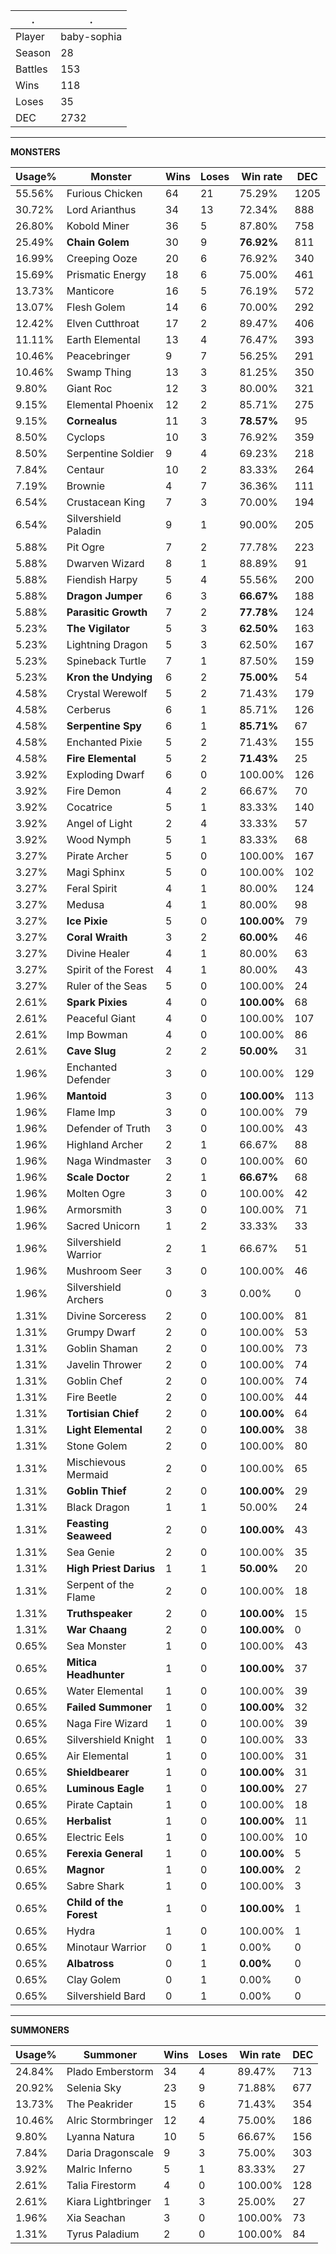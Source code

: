 .|.
|-|-
Player|baby-sophia
Season|28
Battles|153
Wins|118
Loses|35
DEC|2732

---
**MONSTERS**

Usage%|Monster|Wins|Loses|Win rate|DEC|
-|-|-|-|-|-|
55.56%|Furious Chicken|64|21|75.29%|1205|
30.72%|Lord Arianthus|34|13|72.34%|888|
26.80%|Kobold Miner|36|5|87.80%|758|
25.49%|**Chain Golem**|30|9|**76.92%**|811|
16.99%|Creeping Ooze|20|6|76.92%|340|
15.69%|Prismatic Energy|18|6|75.00%|461|
13.73%|Manticore|16|5|76.19%|572|
13.07%|Flesh Golem|14|6|70.00%|292|
12.42%|Elven Cutthroat|17|2|89.47%|406|
11.11%|Earth Elemental|13|4|76.47%|393|
10.46%|Peacebringer|9|7|56.25%|291|
10.46%|Swamp Thing|13|3|81.25%|350|
9.80%|Giant Roc|12|3|80.00%|321|
9.15%|Elemental Phoenix|12|2|85.71%|275|
9.15%|**Cornealus**|11|3|**78.57%**|95|
8.50%|Cyclops|10|3|76.92%|359|
8.50%|Serpentine Soldier|9|4|69.23%|218|
7.84%|Centaur|10|2|83.33%|264|
7.19%|Brownie|4|7|36.36%|111|
6.54%|Crustacean King|7|3|70.00%|194|
6.54%|Silvershield Paladin|9|1|90.00%|205|
5.88%|Pit Ogre|7|2|77.78%|223|
5.88%|Dwarven Wizard|8|1|88.89%|91|
5.88%|Fiendish Harpy|5|4|55.56%|200|
5.88%|**Dragon Jumper**|6|3|**66.67%**|188|
5.88%|**Parasitic Growth**|7|2|**77.78%**|124|
5.23%|**The Vigilator**|5|3|**62.50%**|163|
5.23%|Lightning Dragon|5|3|62.50%|167|
5.23%|Spineback Turtle|7|1|87.50%|159|
5.23%|**Kron the Undying**|6|2|**75.00%**|54|
4.58%|Crystal Werewolf|5|2|71.43%|179|
4.58%|Cerberus|6|1|85.71%|126|
4.58%|**Serpentine Spy**|6|1|**85.71%**|67|
4.58%|Enchanted Pixie|5|2|71.43%|155|
4.58%|**Fire Elemental**|5|2|**71.43%**|25|
3.92%|Exploding Dwarf|6|0|100.00%|126|
3.92%|Fire Demon|4|2|66.67%|70|
3.92%|Cocatrice|5|1|83.33%|140|
3.92%|Angel of Light|2|4|33.33%|57|
3.92%|Wood Nymph|5|1|83.33%|68|
3.27%|Pirate Archer|5|0|100.00%|167|
3.27%|Magi Sphinx|5|0|100.00%|102|
3.27%|Feral Spirit|4|1|80.00%|124|
3.27%|Medusa|4|1|80.00%|98|
3.27%|**Ice Pixie**|5|0|**100.00%**|79|
3.27%|**Coral Wraith**|3|2|**60.00%**|46|
3.27%|Divine Healer|4|1|80.00%|63|
3.27%|Spirit of the Forest|4|1|80.00%|43|
3.27%|Ruler of the Seas|5|0|100.00%|24|
2.61%|**Spark Pixies**|4|0|**100.00%**|68|
2.61%|Peaceful Giant|4|0|100.00%|107|
2.61%|Imp Bowman|4|0|100.00%|86|
2.61%|**Cave Slug**|2|2|**50.00%**|31|
1.96%|Enchanted Defender|3|0|100.00%|129|
1.96%|**Mantoid**|3|0|**100.00%**|113|
1.96%|Flame Imp|3|0|100.00%|79|
1.96%|Defender of Truth|3|0|100.00%|43|
1.96%|Highland Archer|2|1|66.67%|88|
1.96%|Naga Windmaster|3|0|100.00%|60|
1.96%|**Scale Doctor**|2|1|**66.67%**|68|
1.96%|Molten Ogre|3|0|100.00%|42|
1.96%|Armorsmith|3|0|100.00%|71|
1.96%|Sacred Unicorn|1|2|33.33%|33|
1.96%|Silvershield Warrior|2|1|66.67%|51|
1.96%|Mushroom Seer|3|0|100.00%|46|
1.96%|Silvershield Archers|0|3|0.00%|0|
1.31%|Divine Sorceress|2|0|100.00%|81|
1.31%|Grumpy Dwarf|2|0|100.00%|53|
1.31%|Goblin Shaman|2|0|100.00%|73|
1.31%|Javelin Thrower|2|0|100.00%|74|
1.31%|Goblin Chef|2|0|100.00%|74|
1.31%|Fire Beetle|2|0|100.00%|44|
1.31%|**Tortisian Chief**|2|0|**100.00%**|64|
1.31%|**Light Elemental**|2|0|**100.00%**|38|
1.31%|Stone Golem|2|0|100.00%|80|
1.31%|Mischievous Mermaid|2|0|100.00%|65|
1.31%|**Goblin Thief**|2|0|**100.00%**|29|
1.31%|Black Dragon|1|1|50.00%|24|
1.31%|**Feasting Seaweed**|2|0|**100.00%**|43|
1.31%|Sea Genie|2|0|100.00%|35|
1.31%|**High Priest Darius**|1|1|**50.00%**|20|
1.31%|Serpent of the Flame|2|0|100.00%|18|
1.31%|**Truthspeaker**|2|0|**100.00%**|15|
1.31%|**War Chaang**|2|0|**100.00%**|0|
0.65%|Sea Monster|1|0|100.00%|43|
0.65%|**Mitica Headhunter**|1|0|**100.00%**|37|
0.65%|Water Elemental|1|0|100.00%|39|
0.65%|**Failed Summoner**|1|0|**100.00%**|32|
0.65%|Naga Fire Wizard|1|0|100.00%|39|
0.65%|Silvershield Knight|1|0|100.00%|33|
0.65%|Air Elemental|1|0|100.00%|31|
0.65%|**Shieldbearer**|1|0|**100.00%**|31|
0.65%|**Luminous Eagle**|1|0|**100.00%**|27|
0.65%|Pirate Captain|1|0|100.00%|18|
0.65%|**Herbalist**|1|0|**100.00%**|11|
0.65%|Electric Eels|1|0|100.00%|10|
0.65%|**Ferexia General**|1|0|**100.00%**|5|
0.65%|**Magnor**|1|0|**100.00%**|2|
0.65%|Sabre Shark|1|0|100.00%|3|
0.65%|**Child of the Forest**|1|0|**100.00%**|1|
0.65%|Hydra|1|0|100.00%|1|
0.65%|Minotaur Warrior|0|1|0.00%|0|
0.65%|**Albatross**|0|1|**0.00%**|0|
0.65%|Clay Golem|0|1|0.00%|0|
0.65%|Silvershield Bard|0|1|0.00%|0|

---
**SUMMONERS**

Usage%|Summoner|Wins|Loses|Win rate|DEC|
-|-|-|-|-|-|
24.84%|Plado Emberstorm|34|4|89.47%|713|
20.92%|Selenia Sky|23|9|71.88%|677|
13.73%|The Peakrider|15|6|71.43%|354|
10.46%|Alric Stormbringer|12|4|75.00%|186|
9.80%|Lyanna Natura|10|5|66.67%|156|
7.84%|Daria Dragonscale|9|3|75.00%|303|
3.92%|Malric Inferno|5|1|83.33%|27|
2.61%|Talia Firestorm|4|0|100.00%|128|
2.61%|Kiara Lightbringer|1|3|25.00%|27|
1.96%|Xia Seachan|3|0|100.00%|73|
1.31%|Tyrus Paladium|2|0|100.00%|84|
